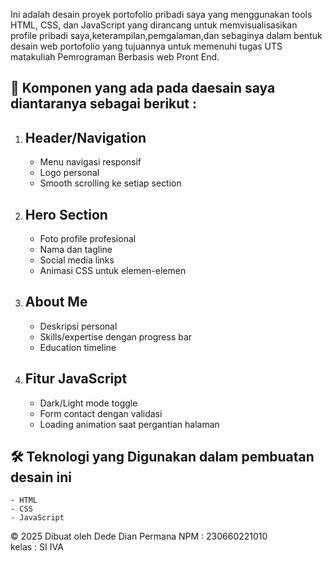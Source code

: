 
Ini adalah desain proyek portofolio pribadi saya yang menggunakan tools HTML, CSS, dan JavaScript yang dirancang untuk memvisualisasikan profile pribadi saya,keterampilan,pemgalaman,dan sebaginya dalam bentuk desain web portofolio yang tujuannya untuk memenuhi tugas UTS matakuliah Pemrograman Berbasis web Pront End.

## 📌 Komponen yang ada pada daesain saya diantaranya sebagai berikut :

1. ## Header/Navigation 
    - Menu navigasi responsif
    - Logo personal
    - Smooth scrolling ke setiap section

2. ## Hero Section 
    - Foto profile profesional
    - Nama dan tagline
    - Social media links
    - Animasi CSS untuk elemen-elemen

3. ## About Me 
    - Deskripsi personal
    - Skills/expertise dengan progress bar
    - Education timeline

4. ## Fitur JavaScript 
    - Dark/Light mode toggle 
    - Form contact dengan validasi 
    - Loading animation saat pergantian halaman 

## 🛠️ Teknologi yang Digunakan dalam pembuatan desain ini
    - HTML
    - CSS
    - JavaScript

© 2025 Dibuat oleh Dede Dian Permana 
NPM : 230660221010  
kelas : SI IVA